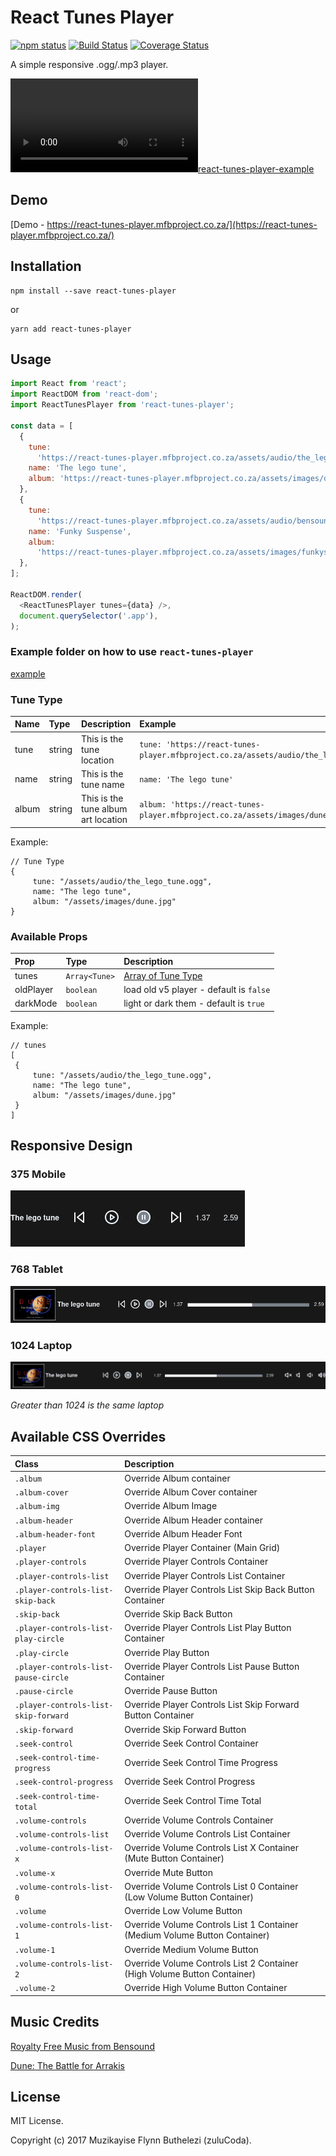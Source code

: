 
# React Tunes Player
[![npm status](https://img.shields.io/npm/v/react-tunes-player.svg)](https://www.npmjs.com/package/react-tunes-player) 
[![Build Status](https://travis-ci.org/zulucoda/react-tunes-player.svg?branch=master)](https://travis-ci.org/zulucoda/react-tunes-player) 
[![Coverage Status](https://coveralls.io/repos/github/zulucoda/react-tunes-player/badge.svg?branch=master)](https://coveralls.io/github/zulucoda/react-tunes-player?branch=master)

A simple responsive .ogg/.mp3 player.  

[![react-tunes-player-example](https://raw.githubusercontent.com/zulucoda/react-tunes-player/master/react-tunes-player-example.webm)](https://react-tunes-player.mfbproject.co.za/)

## Demo
[Demo - https://react-tunes-player.mfbproject.co.za/](https://react-tunes-player.mfbproject.co.za/)

## Installation

````
npm install --save react-tunes-player
````
or
````
yarn add react-tunes-player
````

## Usage

````javascript
import React from 'react';
import ReactDOM from 'react-dom';
import ReactTunesPlayer from 'react-tunes-player';

const data = [
  {
    tune:
      'https://react-tunes-player.mfbproject.co.za/assets/audio/the_lego_tune.ogg',
    name: 'The lego tune',
    album: 'https://react-tunes-player.mfbproject.co.za/assets/images/dune.jpg',
  },
  {
    tune:
      'https://react-tunes-player.mfbproject.co.za/assets/audio/bensound-funkysuspense.mp3',
    name: 'Funky Suspense',
    album:
      'https://react-tunes-player.mfbproject.co.za/assets/images/funkysuspense.jpg',
  },
];

ReactDOM.render(
  <ReactTunesPlayer tunes={data} />,
  document.querySelector('.app'),
);
````

### Example folder on how to use `react-tunes-player`
[example](https://github.com/zulucoda/react-tunes-player/tree/master/example)

### Tune Type

| Name | Type | Description | Example |
| :----| :----| :-----------| :-----------| 
| tune  | string | This is the tune location | `tune: 'https://react-tunes-player.mfbproject.co.za/assets/audio/the_lego_tune.ogg'` |
| name  | string | This is the tune name | `name: 'The lego tune'` |
| album  | string | This is the tune album art location | `album: 'https://react-tunes-player.mfbproject.co.za/assets/images/dune.jpg'` |

Example:
```
// Tune Type
{
     tune: "/assets/audio/the_lego_tune.ogg",
     name: "The lego tune",
     album: "/assets/images/dune.jpg"
}
```

### Available Props

| Prop      | Type          | Description                             |
|:----------|:--------------|:----------------------------------------|
| tunes     | `Array<Tune>` | [Array of Tune Type](#tune-type)        |
| oldPlayer | `boolean`     | load old v5 player - default is `false` |
| darkMode  | `boolean`     | light or dark them - default is `true`  |

Example:
```
// tunes
[
 {
     tune: "/assets/audio/the_lego_tune.ogg",
     name: "The lego tune",
     album: "/assets/images/dune.jpg"
 }
]
```

## Responsive Design
### 375 Mobile
 ![react-tunes-player-mobile.png](https://raw.githubusercontent.com/zulucoda/react-tunes-player/master/react-tunes-player-mobile.png)
  
### 768 Tablet
 ![react-tunes-player-tablet.png](https://raw.githubusercontent.com/zulucoda/react-tunes-player/master/react-tunes-player-tablet.png)

### 1024 Laptop
 ![react-tunes-player-laptop](https://raw.githubusercontent.com/zulucoda/react-tunes-player/master/react-tunes-player-laptop.png)

*Greater than 1024 is the same laptop*

## Available CSS Overrides
| Class                                | Description                                                                | 
|:-------------------------------------|:---------------------------------------------------------------------------|
| `.album`                             | Override Album container                                                   |
| `.album-cover`                       | Override Album Cover container                                             |
| `.album-img`                         | Override Album Image                                                       |
| `.album-header`                      | Override Album Header container                                            |
| `.album-header-font`                 | Override Album Header Font                                                 |
| `.player`                            | Override Player Container (Main Grid)                                      |
| `.player-controls`                   | Override Player Controls Container                                         |
| `.player-controls-list`              | Override Player Controls List Container                                    |
| `.player-controls-list-skip-back`    | Override Player Controls List Skip Back Button Container                   |
| `.skip-back`                         | Override Skip Back Button                                                  |
| `.player-controls-list-play-circle`  | Override Player Controls List Play Button Container                        |
| `.play-circle`                       | Override Play Button                                                       |
| `.player-controls-list-pause-circle` | Override Player Controls List Pause Button Container                       |
| `.pause-circle`                      | Override Pause Button                                                      |
| `.player-controls-list-skip-forward` | Override Player Controls List Skip Forward Button Container                |
| `.skip-forward`                      | Override Skip Forward Button                                               |
| `.seek-control`                      | Override Seek Control Container                                            |
| `.seek-control-time-progress`        | Override Seek Control Time Progress                                        |
| `.seek-control-progress`             | Override Seek Control Progress                                             |
| `.seek-control-time-total`           | Override Seek Control Time Total                                           |
| `.volume-controls`                   | Override Volume Controls Container                                         |
| `.volume-controls-list`              | Override Volume Controls List Container                                    |
| `.volume-controls-list-x`            | Override Volume Controls List X Container (Mute Button Container)          |
| `.volume-x`                          | Override Mute Button                                                       |
| `.volume-controls-list-0`            | Override Volume Controls List 0 Container (Low Volume Button Container)    |
| `.volume`                            | Override Low Volume Button                                                 |
| `.volume-controls-list-1`            | Override Volume Controls List 1 Container (Medium Volume Button Container) |
| `.volume-1`                          | Override Medium Volume Button                                              |
| `.volume-controls-list-2`            | Override Volume Controls List 2 Container (High Volume Button Container)   |
| `.volume-2`                          | Override High Volume Button Container                                      |

## Music Credits
[Royalty Free Music from Bensound](http://www.bensound.com/)

[Dune: The Battle for Arrakis](https://en.wikipedia.org/wiki/Dune_II)

## License
MIT License.

Copyright (c) 2017 Muzikayise Flynn Buthelezi (zuluCoda).